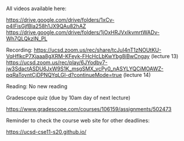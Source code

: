 All videos available here:

https://drive.google.com/drive/folders/1xCv-p4IFisGjfBla258h1JX9QAu82hAZ
https://drive.google.com/drive/folders/1jOxHRJVxIkvmrtWADv-Wh7QLQkzlN_PL

Recording: 
https://ucsd.zoom.us/rec/share/tcJuI4nT1zNOUtKU-VqHfIkcP7Xjaaa8gXRM-KFeyk-FHcHcLbKwYbg8iBwCngay (lecture 13)
https://ucsd.zoom.us/rec/play/6JYodbv7-jw3SdactASDU6JxW9S1K_msgSMX_vcPy0_nASYLYQCiMOAWZ-pqRaToyntCjDPNQYqLGI-d?continueMode=true (lecture 14)

Reading: No new reading

Gradescope quiz (due by 10am day of next lecture)

https://www.gradescope.com/courses/106159/assignments/502473

Reminder to check the course web site for other deadlines:

https://ucsd-cse11-s20.github.io/
